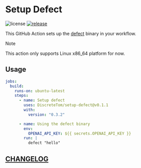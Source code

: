 # Setup Defect

![license](https://img.shields.io/github/license/DiscreteTom/setup-defect?style=flat-square)
[![release](https://img.shields.io/github/v/release/DiscreteTom/setup-defect?style=flat-square)](https://github.com/DiscreteTom/setup-defect/releases/latest)

This GitHub Action sets up the [defect](https://github.com/DiscreteTom/defect) binary in your workflow.

> [!NOTE]
> This action only supports Linux x86_64 platform for now.

## Usage

```yaml
jobs:
  build:
    runs-on: ubuntu-latest
    steps:
      - name: Setup defect
        uses: DiscreteTom/setup-defect@v0.1.1
        with:
          version: "0.3.2"

      - name: Using the defect binary
        env:
          OPENAI_API_KEY: ${{ secrets.OPENAI_API_KEY }}
        run: |
          defect "hello"
```

## [CHANGELOG](./CHANGELOG.md)
